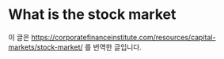 # What is the stock market

이 글은 https://corporatefinanceinstitute.com/resources/capital-markets/stock-market/ 를 번역한 글입니다.

